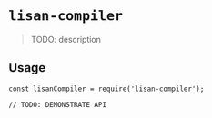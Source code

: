 # `lisan-compiler`

> TODO: description

## Usage

```
const lisanCompiler = require('lisan-compiler');

// TODO: DEMONSTRATE API
```
